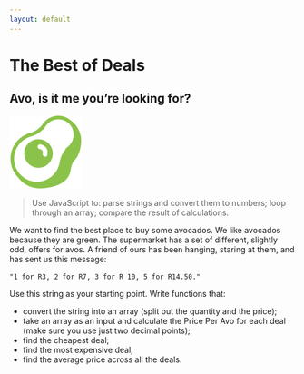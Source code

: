 ```yaml
---
layout: default
---
```


# The Best of Deals

## Avo, is it me you’re looking for?

![](./img/avo.png)

> Use JavaScript to: parse strings and convert them to numbers; loop through an array; compare the result of calculations.

We want to find the best place to buy some avocados. We like avocados because they are green. The supermarket has a set of different, slightly odd, offers for avos. A friend of ours has been hanging, staring at them, and has sent us this message:

```
"1 for R3, 2 for R7, 3 for R 10, 5 for R14.50."
```

Use this string as your starting point. Write functions that:

* convert the string into an array (split out the quantity and the price);
* take an array as an input and calculate the Price Per Avo for each deal (make sure you use just two decimal points);
* find the cheapest deal;
* find the most expensive deal;
* find the average price across all the deals.
